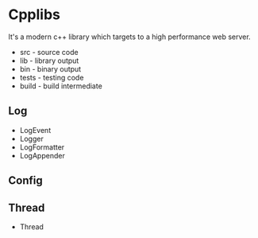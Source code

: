 # Cpplibs
It's a modern c++ library which targets to a high performance web server.

* src - source code
* lib - library output
* bin - binary output
* tests - testing code
* build - build intermediate

## Log

* LogEvent  
* Logger
* LogFormatter
* LogAppender


## Config


## Thread

* Thread


